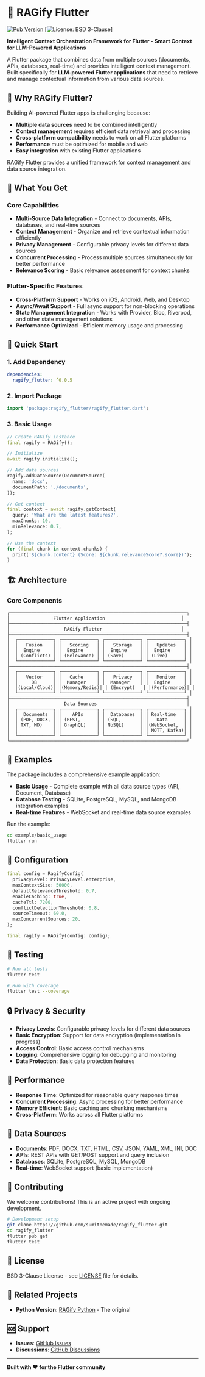 # 🚀 RAGify Flutter

[![Pub Version](https://img.shields.io/pub/v/ragify_flutter.svg)](https://pub.dev/packages/ragify_flutter)
[![License: BSD 3-Clause](https://img.shields.io/badge/License-BSD%203--Clause-blue.svg)]

**Intelligent Context Orchestration Framework for Flutter - Smart Context for LLM-Powered Applications**

A Flutter package that combines data from multiple sources (documents, APIs, databases, real-time) and provides intelligent context management. Built specifically for **LLM-powered Flutter applications** that need to retrieve and manage contextual information from various data sources.

## 🎯 Why RAGify Flutter?

Building AI-powered Flutter apps is challenging because:
- **Multiple data sources** need to be combined intelligently
- **Context management** requires efficient data retrieval and processing
- **Cross-platform compatibility** needs to work on all Flutter platforms
- **Performance** must be optimized for mobile and web
- **Easy integration** with existing Flutter applications

RAGify Flutter provides a unified framework for context management and data source integration.

## 🌟 What You Get

### **Core Capabilities**
- **Multi-Source Data Integration** - Connect to documents, APIs, databases, and real-time sources
- **Context Management** - Organize and retrieve contextual information efficiently
- **Privacy Management** - Configurable privacy levels for different data sources
- **Concurrent Processing** - Process multiple sources simultaneously for better performance
- **Relevance Scoring** - Basic relevance assessment for context chunks

### **Flutter-Specific Features**
- **Cross-Platform Support** - Works on iOS, Android, Web, and Desktop
- **Async/Await Support** - Full async support for non-blocking operations
- **State Management Integration** - Works with Provider, Bloc, Riverpod, and other state management solutions
- **Performance Optimized** - Efficient memory usage and processing

## 🚀 Quick Start

### **1. Add Dependency**

```yaml
dependencies:
  ragify_flutter: ^0.0.5
```

### **2. Import Package**

```dart
import 'package:ragify_flutter/ragify_flutter.dart';
```

### **3. Basic Usage**

```dart
// Create RAGify instance
final ragify = RAGify();

// Initialize
await ragify.initialize();

// Add data sources
ragify.addDataSource(DocumentSource(
  name: 'docs',
  documentPath: './documents',
));

// Get context
final context = await ragify.getContext(
  query: 'What are the latest features?',
  maxChunks: 10,
  minRelevance: 0.7,
);

// Use the context
for (final chunk in context.chunks) {
  print('${chunk.content} (Score: ${chunk.relevanceScore?.score})');
}
```

## 🏗️ Architecture

### **Core Components**

```
┌─────────────────────────────────────────────────────────────────┐
│                Flutter Application                            │
├─────────────────────────────────────────────────────────────────┤
│                    RAGify Flutter                             │
├─────────────────────────────────────────────────────────────────┤
│  ┌─────────────┐ ┌─────────────┐ ┌─────────────┐ ┌─────────────┐ │
│  │   Fusion    │ │   Scoring   │ │   Storage   │ │   Updates   │ │
│  │  Engine     │ │  Engine     │ │  Engine     │ │  Engine     │ │
│  │ (Conflicts) │ │ (Relevance) │ │ (Save)      │ │ (Live)      │ │
│  └─────────────┘ └─────────────┘ └─────────────┘ └─────────────┘ │
├─────────────────────────────────────────────────────────────────┤
│  ┌─────────────┐ ┌─────────────┐ ┌─────────────┐ ┌─────────────┐ │
│  │   Vector    │ │   Cache     │ │   Privacy   │ │   Monitor   │ │
│  │     DB      │ │  Manager    │ │  Manager    │ │  Engine     │ │
│  │(Local/Cloud)│ │(Memory/Redis)│ │ (Encrypt)   │ │(Performance)│ │
│  └─────────────┘ └─────────────┘ └─────────────┘ └─────────────┘ │
├─────────────────────────────────────────────────────────────────┤
│                    Data Sources                                 │
│  ┌─────────────┐ ┌─────────────┐ ┌─────────────┐ ┌─────────────┐ │
│  │  Documents  │ │    APIs     │ │  Databases  │ │ Real-time   │ │
│  │ (PDF, DOCX, │ │ (REST,      │ │ (SQL,       │ │   Data      │ │
│  │ TXT, MD)    │ │ GraphQL)    │ │ NoSQL)      │ │(WebSocket,  │ │
│  │             │ │             │ │             │ │ MQTT, Kafka)│ │
│  └─────────────┘ └─────────────┘ └─────────────┘ └─────────────┘ │
└─────────────────────────────────────────────────────────────────┘
```

## 📱 Examples

The package includes a comprehensive example application:

- **Basic Usage** - Complete example with all data source types (API, Document, Database)
- **Database Testing** - SQLite, PostgreSQL, MySQL, and MongoDB integration examples
- **Real-time Features** - WebSocket and real-time data source examples

Run the example:
```bash
cd example/basic_usage
flutter run
```

## 🔧 Configuration

```dart
final config = RagifyConfig(
  privacyLevel: PrivacyLevel.enterprise,
  maxContextSize: 50000,
  defaultRelevanceThreshold: 0.7,
  enableCaching: true,
  cacheTtl: 7200,
  conflictDetectionThreshold: 0.8,
  sourceTimeout: 60.0,
  maxConcurrentSources: 20,
);

final ragify = RAGify(config: config);
```

## 🧪 Testing

```bash
# Run all tests
flutter test

# Run with coverage
flutter test --coverage

```

## 🔒 Privacy & Security

- **Privacy Levels**: Configurable privacy levels for different data sources
- **Basic Encryption**: Support for data encryption (implementation in progress)
- **Access Control**: Basic access control mechanisms
- **Logging**: Comprehensive logging for debugging and monitoring
- **Data Protection**: Basic data protection features

## 🚀 Performance

- **Response Time**: Optimized for reasonable query response times
- **Concurrent Processing**: Async processing for better performance
- **Memory Efficient**: Basic caching and chunking mechanisms
- **Cross-Platform**: Works across all Flutter platforms

## 🔌 Data Sources

- **Documents**: PDF, DOCX, TXT, HTML, CSV, JSON, YAML, XML, INI, DOC
- **APIs**: REST APIs with GET/POST support and query inclusion
- **Databases**: SQLite, PostgreSQL, MySQL, MongoDB
- **Real-time**: WebSocket support (basic implementation)

## 🤝 Contributing

We welcome contributions! This is an active project with ongoing development.

```bash
# Development setup
git clone https://github.com/sumitnemade/ragify_flutter.git
cd ragify_flutter
flutter pub get
flutter test
```

## 📄 License

BSD 3-Clause License - see [LICENSE](LICENSE) file for details.

## 🔗 Related Projects

- **Python Version**: [RAGify Python](https://github.com/sumitnemade/ragify) - The original 

## 🆘 Support

- **Issues**: [GitHub Issues](https://github.com/sumitnemade/ragify_flutter/issues)
- **Discussions**: [GitHub Discussions](https://github.com/sumitnemade/ragify_flutter/discussions)

---

**Built with ❤️ for the Flutter community**

